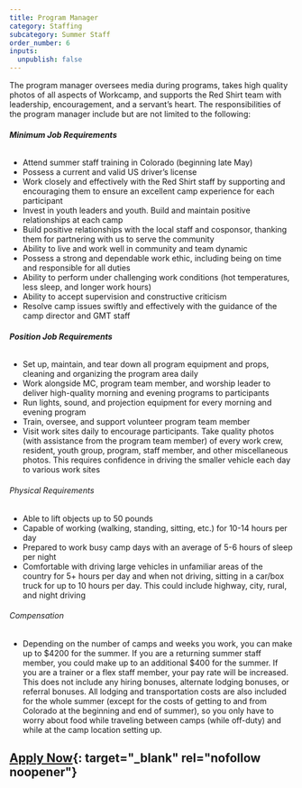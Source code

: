 ```yaml
---
title: Program Manager
category: Staffing
subcategory: Summer Staff
order_number: 6
inputs:
  unpublish: false
---
```

The program manager oversees media during programs, takes high quality photos of all aspects of Workcamp, and supports the Red Shirt team with leadership, encouragement, and a servant’s heart. The responsibilities of the program manager include but are not limited to the following:

###### **Minimum Job Requirements**

* Attend summer staff training in Colorado (beginning late May)
* Possess a current and valid US driver’s license
* Work closely and effectively with the Red Shirt staff by supporting and encouraging them to ensure an excellent camp experience for each participant
* Invest in youth leaders and youth. Build and maintain positive relationships at each camp
* Build positive relationships with the local staff and cosponsor, thanking them for partnering with us to serve the community
* Ability to live and work well in community and team dynamic
* Possess a strong and dependable work ethic, including being on time and responsible for all duties
* Ability to perform under challenging work conditions (hot temperatures, less sleep, and longer work hours)
* Ability to accept supervision and constructive criticism
* Resolve camp issues swiftly and effectively with the guidance of the camp director and GMT staff

###### **Position Job Requirements**

* Set up, maintain, and tear down all program equipment and props, cleaning and organizing the program area daily
* Work alongside MC, program team member, and worship leader to deliver high-quality morning and evening programs to participants
* Run lights, sound, and projection equipment for every morning and evening program
* Train, oversee, and support volunteer program team member&nbsp;
* Visit work sites daily to encourage participants. Take quality photos (with assistance from the program team member) of every work crew, resident, youth group, program, staff member, and other miscellaneous photos. This requires confidence in driving the smaller vehicle each day to various work sites

###### Physical Requirements

* Able to lift objects up to 50 pounds
* Capable of working (walking, standing, sitting, etc.) for 10-14 hours per day
* Prepared to work busy camp days with an average of 5-6 hours of sleep per night
* Comfortable with driving large vehicles in unfamiliar areas of the country for 5+ hours per day and when not driving, sitting in a car/box truck for up to 10 hours per day. This could include highway, city, rural, and night driving

###### Compensation

* Depending on the number of camps and weeks you work, you can make up to $4200 for the summer. If you are a returning summer staff member, you could make up to an additional $400 for the summer. If you are a trainer or a flex staff member, your pay rate will be increased. This does not include any hiring bonuses, alternate lodging bonuses, or referral bonuses. All lodging and transportation costs are also included for the whole summer (except for the costs of getting to and from Colorado at the beginning and end of summer), so you only have to worry about food while traveling between camps (while off-duty) and while at the camp location setting up.

## [Apply Now](https://argentasoftware.com/interfaces/gmt/portalStaff/frmSignUp.aspx "Apply Now"){: target="_blank" rel="nofollow noopener"}